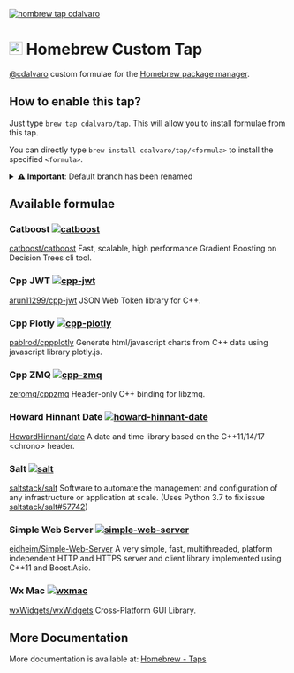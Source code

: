 [![hombrew tap cdalvaro][homebrew_tap_badge]][homebrew_tap_url]

# <img src="https://simpleicons.org/icons/homebrew.svg" height=24pt> Homebrew Custom Tap

[@cdalvaro](https://github.com/cdalvaro) custom formulae for the [Homebrew package manager](https://brew.sh).

## How to enable this tap?

Just type `brew tap cdalvaro/tap`. This will allow you to install formulae from this tap.

You can directly type `brew install cdalvaro/tap/<formula>` to install the specified `<formula>`.

<details>
  <summary><b>⚠️ Important</b>: Default branch has been renamed</summary>

If you are having this issue when running `brew update` or `brew upgrade`:

```
brew update
fatal: couldn't find remote ref refs/heads/master
Error: Fetching /usr/local/Homebrew/Library/Taps/cdalvaro/homebrew-tap failed!
```

Try the following command to solve the issue:

```sh
rm -rf $(brew --repo cdalvaro/tap)
brew tap cdalvaro/tap
```

</details>

## Available formulae

### Catboost [![catboost][catboost_badge]](Formula/catboost.rb)

[catboost/catboost](https://github.com/catboost/catboost) Fast, scalable, high performance Gradient Boosting on Decision Trees cli tool.

### Cpp JWT [![cpp-jwt][cpp-jwt_badge]](Formula/cpp-jwt.rb)

[arun11299/cpp-jwt](https://github.com/arun11299/cpp-jwt) JSON Web Token library for C++.

### Cpp Plotly [![cpp-plotly][cpp-plotly_badge]](Formula/cpp-plotly.rb)

[pablrod/cppplotly](https://github.com/pablrod/cppplotly) Generate html/javascript charts from C++ data using javascript library plotly.js.

### Cpp ZMQ [![cpp-zmq][cpp-zmq_badge]](Formula/cpp-zmq.rb)

[zeromq/cppzmq](https://github.com/zeromq/cppzmq) Header-only C++ binding for libzmq.

### Howard Hinnant Date [![howard-hinnant-date][howard-hinnant-date_badge]](Formula/howard-hinnant-date.rb)

[HowardHinnant/date](https://github.com/HowardHinnant/date) A date and time library based on the C++11/14/17 \<chrono\> header.

### Salt [![salt][salt_badge]](Formula/salt.rb)

[saltstack/salt](https://github.com/saltstack/salt) Software to automate the management and configuration of any infrastructure or application at scale. (Uses Python 3.7 to fix issue [saltstack/salt#57742](https://github.com/saltstack/salt/issues/57742))

### Simple Web Server [![simple-web-server][simple-web-server_badge]](Formula/simple-web-server.rb)

[eidheim/Simple-Web-Server](https://gitlab.com/eidheim/Simple-Web-Server) A very simple, fast, multithreaded, platform independent HTTP and HTTPS server and client library implemented using C++11 and Boost.Asio.

### Wx Mac [![wxmac][wxmac_badge]](Formula/wxmac.rb)

[wxWidgets/wxWidgets](https://github.com/wxWidgets/wxWidgets) Cross-Platform GUI Library.

## More Documentation

More documentation is available at: [Homebrew - Taps](https://docs.brew.sh/Taps)

[homebrew_tap_badge]: https://img.shields.io/badge/brew%20tap-cdalvaro/tap-orange?style=flat-square&logo=Homebrew&color=FBB040
[homebrew_tap_url]: https://github.com/cdalvaro/homebrew-tap
[catboost_badge]: https://img.shields.io/badge/catboost-0.25.1-orange?style=flat-square&color=FBB040
[cpp-jwt_badge]: https://img.shields.io/badge/cpp--jwt-1.4-orange?style=flat-square&color=FBB040
[cpp-plotly_badge]: https://img.shields.io/badge/cpp--plotly-0.4.0-orange?style=flat-square&color=FBB040
[cpp-zmq_badge]: https://img.shields.io/badge/cpp--zmq-4.7.1-orange?style=flat-square&color=FBB040
[howard-hinnant-date_badge]: https://img.shields.io/badge/howard--hinnant--date-3.0.0-orange?style=flat-square&color=FBB040
[salt_badge]: https://img.shields.io/badge/salt-3003-orange?style=flat-square&color=FBB040
[simple-web-server_badge]: https://img.shields.io/badge/simple--web--server-3.1.1-orange?style=flat-square&color=FBB040
[wxmac_badge]: https://img.shields.io/badge/wxmac-3.1.4-orange?style=flat-square&color=FBB040
